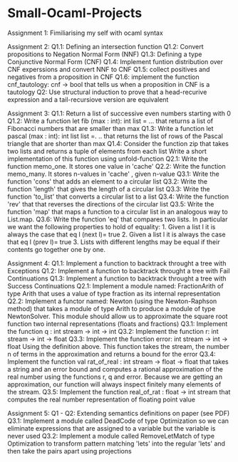# Small-Ocaml-Projects

Assignment 1: Fimiliarising my self with ocaml syntax

Assignment 2: 
Q1.1: Defining an intersection function
Q1.2: Convert propositions to  Negation Normal Form (NNF)
Q1.3: Defining a type Conjunctive Normal Form (CNF)
Q1.4: Implement funtion distribution over CNF experssions and convert NNF to CNF
Q1.5: collect positives and negatives from a proposition in CNF
Q1.6: implement the function cnf_tautology: cnf -> bool that tells us when a proposition in CNF is a tautology
Q2: Use structural induction to prove that a head-recurive expression and a tail-recursiove version are equivalent

Assignment 3:
Q1.1: Return a list of successive even numbers starting with 0
Q1.2: Write a function let fib (max : int): int list = ... that returns a list of Fibonacci numbers that are smaller than max
Q1.3: Write a function let pascal (max : int): int list list =. .. that returns
      the list of rows of the Pascal triangle that are shorter than max
Q1.4: Consider the function zip that takes two lists and returns a tuple of elements from each list
      Write a short implementation of this function using unfold-function
Q2.1: Write the function memo_one. It stores one value in 'cache'
Q2.2: Write the function memo_many. It stores n-values in 'cache' , given n-value
Q3.1: Write the function 'cons' that adds an element to a circular list
Q3.2: Write the function 'length' that gives the length of a circular list
Q3.3: Write the function 'to_list' that converts a circular list to a list
Q3.4: Write the function 'rev' that that reverses the directions of the circular list
Q3.5: Write the function 'map' that maps a function to a circular list in an analogous way to List.map.
Q3.6: Write the function 'eq' that compares two lists. In particular we want the following properties to
      hold of equality:
        1. Given a list l it is always the case that eq l (next l)= true
        2. Given a list l it is always the case that eq l (prev l)= true
        3. Lists with different lengths may be equal if their contents go together one by one.

Assignment 4:
Q1.1: Implement a function to backtrack throught a tree with Exceptions
Q1.2: Implement a function to backtrack throught a tree with Fail Continuations
Q1.3:  Implement a function to backtrack throught a tree with Success Continuations
Q2.1: Implement a module named: FractionArith of type Arith that uses a value of type fraction as its internal representation
Q2.2: Implement a functor named: Newton (using the Newton-Raphson method) that takes a module 
      of type Arith to produce a module of type NewtonSolver.
      This module should allow us to approximate the square root function two internal representations (floats and fractions)
Q3.1: Implement the function q : int stream -> int -> int
Q3.2: Implement the function r: int stream -> int -> float
Q3.3: Implement the function error: int stream -> int -> float Using the definition above.
      This function takes the stream, the number n of terms in the approximation
      and returns a bound for the error
Q3.4: Implement the function val rat_of_real : int stream -> float -> float
      that takes a string and an error bound and computes a rational approximation of the
      real number using the functions r, q and error. Because we are getting an approximation,
      our function will always inspect finitely many elements of the stream.
Q3.5: Implement the function real_of_rat : float -> int stream that computes the real number representation of floating point value

Assignment 5:
Q1 - Q2: Extending semantics definitions on paper (see PDF)
Q3.1: Implement a module called DeadCode of type Optimization so we can eliminate expressions
      that are assigned to a variable but the variable is never used
Q3.2: Implement a module called RemoveLetMatch of type Optimization to transform pattern matching 'lets' into the
      regular 'lets' and then take the pairs apart using projections
